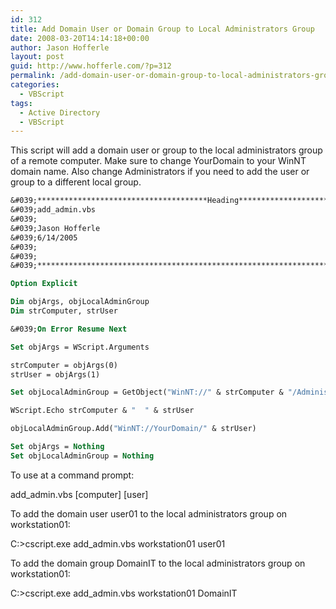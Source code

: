 ```yaml
---
id: 312
title: Add Domain User or Domain Group to Local Administrators Group
date: 2008-03-20T14:14:18+00:00
author: Jason Hofferle
layout: post
guid: http://www.hofferle.com/?p=312
permalink: /add-domain-user-or-domain-group-to-local-administrators-group/
categories:
  - VBScript
tags:
  - Active Directory
  - VBScript
---
```

This script will add a domain user or group to the local administrators group of a remote computer. Make sure to change YourDomain to your WinNT domain name. Also change Administrators if you need to add the user or group to a different local group.

```vb
&#039;**************************************Heading*********************************
&#039;add_admin.vbs
&#039;
&#039;Jason Hofferle
&#039;6/14/2005
&#039;
&#039;
&#039;******************************************************************************

Option Explicit

Dim objArgs, objLocalAdminGroup
Dim strComputer, strUser

&#039;On Error Resume Next

Set objArgs = WScript.Arguments

strComputer = objArgs(0)
strUser = objArgs(1)

Set objLocalAdminGroup = GetObject("WinNT://" & strComputer & "/Administrators")

WScript.Echo strComputer & "  " & strUser

objLocalAdminGroup.Add("WinNT://YourDomain/" & strUser)

Set objArgs = Nothing
Set objLocalAdminGroup = Nothing
```

To use at a command prompt:
  
add_admin.vbs \[computer\] \[user\]

To add the domain user user01 to the local administrators group on workstation01:
  
C:\>cscript.exe add_admin.vbs workstation01 user01

To add the domain group DomainIT to the local administrators group on workstation01:
  
C:\>cscript.exe add_admin.vbs workstation01 DomainIT